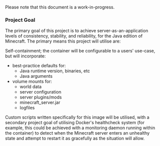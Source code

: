 Please note that this document is a work-in-progress.

### Project Goal

The primary goal of this project is to achieve server-as-an-application levels of consistency, stability, and reliability, for the Java edition of Minecraft. The primary means this project will utilise are:

Self-containment; the container will be configurable to a users' use-case, but will incorporate:
* best-practice defaults for:
  * Java runtime version, binaries, etc
  * Java arguments
* volume mounts for:
  * world data
  * server configuration
  * server plugins/mods
  * minecraft_server.jar
  * logfiles

Custom scripts written specifically for this image will be utilised, with a secondary project goal of utilising Docker's healthcheck system (for example, this could be achieved with a monitoring daemon running within the container) to detect when the Minecraft server enters an unhealthy state and attempt to restart it as gracefully as the situation will allow.
